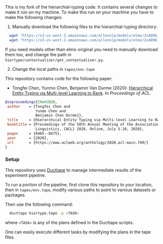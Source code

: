 This is my fork of the hierarchial-typing code. It contains several changes to make it run on my machine. To make this run on your machine you have to make the following changes:
1. Manually download the following files to the hierarchial-typing directory:

  ```bash
    wget "https://s3-us-west-2.amazonaws.com/allennlp/models/elmo/2x4096_512_2048cnn_2xhighway/elmo_2x4096_512_2048cnn_2xhighway_weights.hdf5"
    wget "https://s3-us-west-2.amazonaws.com/allennlp/models/elmo/2x4096_512_2048cnn_2xhighway/elmo_2x4096_512_2048cnn_2xhighway_options.json"
  ```
  If you need models other than elmo-original you need to manually download them too, and change the path in `hiertype/contextualizer/get_contextualiser.py`.
  
 2. Change the local paths in `tapes/env.tape`

This repository contains code for the following paper:
 - Tongfei Chen, Yunmo Chen, Benjamin Van Durme (2020): [Hierarchical Entity Typing via Multi-level Learning to Rank](https://www.aclweb.org/anthology/2020.acl-main.749/). In _Proceedings of ACL_.

 ```bibtex
@inproceedings{ChenCD20,
  author    = {Tongfei Chen and
               Yunmo Chen and
               Benjamin {Van Durme}},
  title     = {Hierarchical Entity Typing via Multi-level Learning to Rank},
  booktitle = {Proceedings of the 58th Annual Meeting of the Association for Computational
               Linguistics, {ACL} 2020, Online, July 5-10, 2020},
  pages     = {8465--8475},
  year      = {2020},
  url       = {https://www.aclweb.org/anthology/2020.acl-main.749/}
}
 ```

 ### Setup

This repository uses [Ducttape](https://github.com/jhclark/ducttape) to manage intermediate results 
of the experiment pipeline.

To run a portion of the pipeline, first clone this repository to your location, then in `tapes/env.tape`,
modify various paths to point to various datasets or packages.

Then use the following command:

  ```bash
    ducttape hiertype.tape -p <TASK>
  ```
  where `<TASK>` is any of the plans defined in the Ducttape scripts.

One can easily execute different tasks by modifying the plans in the tape files.

